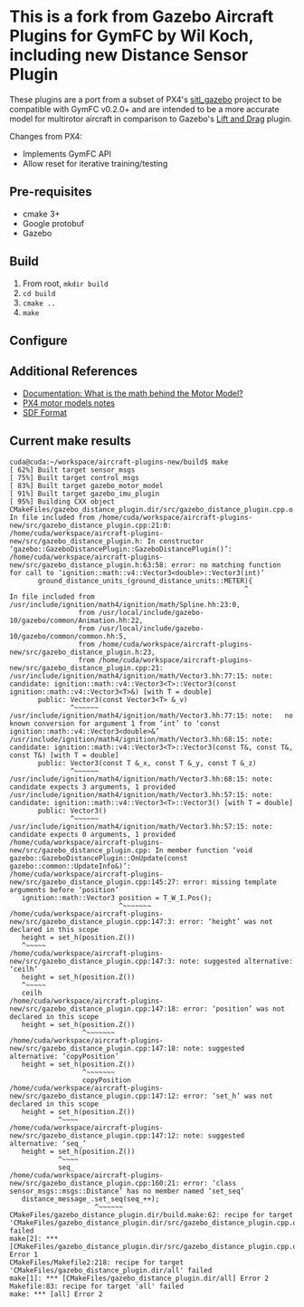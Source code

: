 # This is a fork from Gazebo Aircraft Plugins for GymFC by Wil Koch, including new Distance Sensor Plugin

These plugins are a port from a subset of PX4's
[sitl_gazebo](https://github.com/PX4/sitl_gazebo) project to be compatible with
GymFC v0.2.0+ and are intended to be a more accurate model for multirotor aircraft in
comparison to Gazebo's [Lift and Drag](http://gazebosim.org/tutorials?tut=aerodynamics&cat=plugins) plugin.

Changes from PX4:

* Implements GymFC API
* Allow reset for iterative training/testing

## Pre-requisites
* cmake 3+
* Google protobuf
* Gazebo

## Build

1) From root, `mkdir build`
2) `cd build`
3) `cmake ..`
4) `make`


## Configure

## Additional References

* [Documentation: What is the math behind the Motor Model?](https://github.com/PX4/sitl_gazebo/issues/110)
* [PX4 motor models notes](https://github.com/mvernacc/gazebo_motor_model_docs/blob/master/notes.pdf)
* [SDF Format](http://sdformat.org/spec)

## Current make results
```
cuda@cuda:~/workspace/aircraft-plugins-new/build$ make
[ 62%] Built target sensor_msgs
[ 75%] Built target control_msgs
[ 83%] Built target gazebo_motor_model
[ 91%] Built target gazebo_imu_plugin
[ 95%] Building CXX object CMakeFiles/gazebo_distance_plugin.dir/src/gazebo_distance_plugin.cpp.o
In file included from /home/cuda/workspace/aircraft-plugins-new/src/gazebo_distance_plugin.cpp:21:0:
/home/cuda/workspace/aircraft-plugins-new/src/gazebo_distance_plugin.h: In constructor ‘gazebo::GazeboDistancePlugin::GazeboDistancePlugin()’:
/home/cuda/workspace/aircraft-plugins-new/src/gazebo_distance_plugin.h:63:58: error: no matching function for call to ‘ignition::math::v4::Vector3<double>::Vector3(int)’
       ground_distance_units_(ground_distance_units::METER){
                                                          ^
In file included from /usr/include/ignition/math4/ignition/math/Spline.hh:23:0,
                 from /usr/local/include/gazebo-10/gazebo/common/Animation.hh:22,
                 from /usr/local/include/gazebo-10/gazebo/common/common.hh:5,
                 from /home/cuda/workspace/aircraft-plugins-new/src/gazebo_distance_plugin.h:23,
                 from /home/cuda/workspace/aircraft-plugins-new/src/gazebo_distance_plugin.cpp:21:
/usr/include/ignition/math4/ignition/math/Vector3.hh:77:15: note: candidate: ignition::math::v4::Vector3<T>::Vector3(const ignition::math::v4::Vector3<T>&) [with T = double]
       public: Vector3(const Vector3<T> &_v)
               ^~~~~~~
/usr/include/ignition/math4/ignition/math/Vector3.hh:77:15: note:   no known conversion for argument 1 from ‘int’ to ‘const ignition::math::v4::Vector3<double>&’
/usr/include/ignition/math4/ignition/math/Vector3.hh:68:15: note: candidate: ignition::math::v4::Vector3<T>::Vector3(const T&, const T&, const T&) [with T = double]
       public: Vector3(const T &_x, const T &_y, const T &_z)
               ^~~~~~~
/usr/include/ignition/math4/ignition/math/Vector3.hh:68:15: note:   candidate expects 3 arguments, 1 provided
/usr/include/ignition/math4/ignition/math/Vector3.hh:57:15: note: candidate: ignition::math::v4::Vector3<T>::Vector3() [with T = double]
       public: Vector3()
               ^~~~~~~
/usr/include/ignition/math4/ignition/math/Vector3.hh:57:15: note:   candidate expects 0 arguments, 1 provided
/home/cuda/workspace/aircraft-plugins-new/src/gazebo_distance_plugin.cpp: In member function ‘void gazebo::GazeboDistancePlugin::OnUpdate(const gazebo::common::UpdateInfo&)’:
/home/cuda/workspace/aircraft-plugins-new/src/gazebo_distance_plugin.cpp:145:27: error: missing template arguments before ‘position’
   ignition::math::Vector3 position = T_W_I.Pos();
                           ^~~~~~~~
/home/cuda/workspace/aircraft-plugins-new/src/gazebo_distance_plugin.cpp:147:3: error: ‘height’ was not declared in this scope
   height = set_h(position.Z())
   ^~~~~~
/home/cuda/workspace/aircraft-plugins-new/src/gazebo_distance_plugin.cpp:147:3: note: suggested alternative: ‘ceilh’
   height = set_h(position.Z())
   ^~~~~~
   ceilh
/home/cuda/workspace/aircraft-plugins-new/src/gazebo_distance_plugin.cpp:147:18: error: ‘position’ was not declared in this scope
   height = set_h(position.Z())
                  ^~~~~~~~
/home/cuda/workspace/aircraft-plugins-new/src/gazebo_distance_plugin.cpp:147:18: note: suggested alternative: ‘copyPosition’
   height = set_h(position.Z())
                  ^~~~~~~~
                  copyPosition
/home/cuda/workspace/aircraft-plugins-new/src/gazebo_distance_plugin.cpp:147:12: error: ‘set_h’ was not declared in this scope
   height = set_h(position.Z())
            ^~~~~
/home/cuda/workspace/aircraft-plugins-new/src/gazebo_distance_plugin.cpp:147:12: note: suggested alternative: ‘seq_’
   height = set_h(position.Z())
            ^~~~~
            seq_
/home/cuda/workspace/aircraft-plugins-new/src/gazebo_distance_plugin.cpp:160:21: error: ‘class sensor_msgs::msgs::Distance’ has no member named ‘set_seq’
   distance_message_.set_seq(seq_++);
                     ^~~~~~~
CMakeFiles/gazebo_distance_plugin.dir/build.make:62: recipe for target 'CMakeFiles/gazebo_distance_plugin.dir/src/gazebo_distance_plugin.cpp.o' failed
make[2]: *** [CMakeFiles/gazebo_distance_plugin.dir/src/gazebo_distance_plugin.cpp.o] Error 1
CMakeFiles/Makefile2:218: recipe for target 'CMakeFiles/gazebo_distance_plugin.dir/all' failed
make[1]: *** [CMakeFiles/gazebo_distance_plugin.dir/all] Error 2
Makefile:83: recipe for target 'all' failed
make: *** [all] Error 2
```

